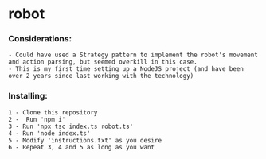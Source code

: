 # robot

### Considerations:
    - Could have used a Strategy pattern to implement the robot's movement and action parsing, but seemed overkill in this case.
    - This is my first time setting up a NodeJS project (and have been over 2 years since last working with the technology)

### Installing:
    1 - Clone this repository
    2 -  Run 'npm i'
    3 - Run 'npx tsc index.ts robot.ts'
    4 - Run 'node index.ts'
    5 - Modify 'instructions.txt' as you desire
    6 - Repeat 3, 4 and 5 as long as you want
